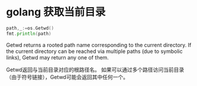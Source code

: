 
# golang 获取当前目录

```go
path,_:=os.Getwd()
fmt.println(path)
```


Getwd returns a rooted path name corresponding to the current directory. If the current directory can be reached via multiple paths (due to symbolic links), Getwd may return any one of them.

Getwd返回与当前目录对应的根路径名。 如果可以通过多个路径访问当前目录（由于符号链接），Getwd可能会返回其中任何一个。